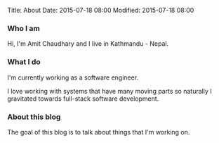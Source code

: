 Title: About
Date: 2015-07-18 08:00
Modified: 2015-07-18 08:00

### Who I am

Hi, I'm Amit Chaudhary and I live in Kathmandu - Nepal.

### What I do

I'm currently working as a software engineer. 

I love working with systems that have many moving parts so naturally I gravitated towards full-stack software development. 

### About this blog

The goal of this blog is to talk about things that I'm working on.
